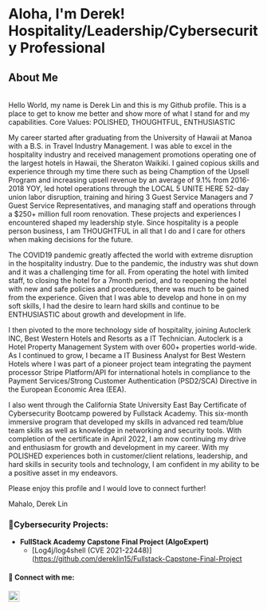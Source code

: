 <h1>Aloha, I'm Derek! <br/><a href="https://github.com/dereklin15"></a>
  Hospitality/Leadership/Cybersecurity Professional <br/>
  <h2> About Me</h2> <br/>
  Hello World, my name is Derek Lin and this is my Github profile. This is a place to get to know me better and show more of what I stand for and my capabilities. Core Values: POLISHED, THOUGHTFUL, ENTHUSIASTIC

My career started after graduating from the University of Hawaii at Manoa with a B.S. in Travel Industry Management. I was able to excel in the hospitality industry and received management promotions operating one of the largest hotels in Hawaii, the Sheraton Waikiki. I gained copious skills and experience through my time there such as being Chamption of the Upsell Program and increasing upsell revenue by an average of 9.1% from 2016-2018 YOY, led hotel operations through the LOCAL 5 UNITE HERE 52-day union labor disruption, training and hiring 3 Guest Service Managers and 7 Guest Service Representatives, and managing staff and operations through a $250+ million full room renovation. These projects and experiences I encountered shaped my leadership style. Since hospitality is a people person business, I am THOUGHTFUL in all that I do and I care for others when making decisions for the future.

The COVID19 pandemic greatly affected the world with extreme disruption in the hospitality industry. Due to the pandemic, the industry was shut down and it was a challenging time for all. From operating the hotel with limited staff, to closing the hotel for a 7month period, and to reopening the hotel with new and safe policies and procedures, there was much to be gained from the experience. Given that I was able to develop and hone in on my soft skills, I had the desire to learn hard skills and continue to be ENTHUSIASTIC about growth and development in life.

I then pivoted to the more technology side of hospitality, joining Autoclerk INC, Best Western Hotels and Resorts as a IT Technician. Autoclerk is a Hotel Property Management System with over 600+ properties world-wide. As I continued to grow, I became a IT Business Analyst for Best Western Hotels where I was part of a pioneer project team integrating the payment processor Stripe Platform/API for international hotels in compliance to the Payment Services/Strong Customer Authentication (PSD2/SCA) Directive in the European Economic Area (EEA).

I also went through the California State University East Bay Certificate of Cybersecurity Bootcamp powered by Fullstack Academy. This six-month immersive program that developed my skills in advanced red team/blue team skills as well as knowledge in networking and security tools. With completion of the certificate in April 2022, I am now continuing my drive and enthusiasm for growth and development in my career. With my POLISHED experiences both in customer/client relations, leadership, and hard skills in security tools and technology, I am confident in my ability to be a positive asset in my endeavors.

Please enjoy this profile and I would love to connect further!

Mahalo, Derek Lin <br/>

<h3>👨‍Cybersecurity Projects:</h3>

- <b>FullStack Academy Capstone Final Project (AlgoExpert)</b>
  - [Log4j/log4shell (CVE 2021-22448)](https://github.com/dereklin15/Fullstack-Capstone-Final-Project


<h4> 🤳 Connect with me:</h4>

[<img align="left" alt="JoshMadakor | LinkedIn" width="22px" src="https://cdn.jsdelivr.net/npm/simple-icons@v3/icons/linkedin.svg" />][linkedin]



[linkedin]: https://linkedin.com/in/derekklin

<!--
**Recieved outline of this layout from joshmadakor1/joshmadakor1
**joshmadakor1/joshmadakor1** is a ✨ _special_ ✨ repository because its `README.md` (this file) appears on your GitHub profile.

Here are some ideas to get you started:

- 🔭 I’m currently working on ...
- 🌱 I’m currently learning ...
- 👯 I’m looking to collaborate on ...
- 🤔 I’m looking for help with ...
- 💬 Ask me about ...
- 📫 How to reach me: ...
- 😄 Pronouns: ...
- ⚡ Fun fact: ...
-->
